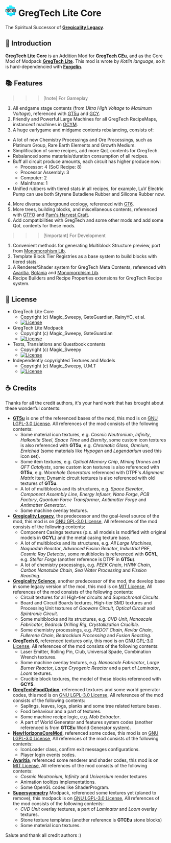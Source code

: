 # ![logo](logo.png "GregTech Lite Core Logo") GregTech Lite Core

The Spiritual Successor of **[Gregicality Legacy](https://github.com/GregTechCEu/gregicality-legacy)**.

## :bookmark_tabs: Introduction

**GregTech Lite Core** is an Addition Mod for **[GregTech CEu](https://github.com/GregTechCEu/GregTech)**,
and as the Core Mod of Modpack **[GregTech Lite](https://www.mcmod.cn/modpack/655.html)**. This mod is wrote by *Kotlin language*, so it is hard-dependencied with **[Forgelin](https://github.com/ChAoSUnItY/Forgelin-Continuous)**.

## :books: Features

>>> [!note] For Gameplay
1. All endgame stage contents (from *Ultra High Voltage* to *Maximum Voltage*), referenced with [GT5u](https://github.com/GTNewHorizons/GT5-Unofficial) and [GCY](https://github.com/GregTechCEu/gregicality-legacy).
2. Friendly and Powerful Large Machines for all GregTech RecipeMaps, instanceof machines in [GCYM](https://github.com/GregTechCEu/gregicality-multiblocks).
3. A huge earlygame and midgame contents rebalancing, consists of:
  - A lot of new Chemistry Processings and Ore Processings, such as Platinum Group, Rare Earth Elements and Growth Medium.
  - Simplification of some recipes, add more QoL contents for GregTech.
  - Rebalanced some materials/duration consumption of all recipes.
  - Buff all circuit produce amounts, each circuit has higher produce now:
    - Processor: 4 (SoC Recipe: 8)
    - Processor Assembly: 3
    - Computer: 2
    - Mainframe: 1
  - Unified rubbers with tiered stats in all recipes, for example, LuV Electric Pump can use both Styrene Butadiene Rubber and Silicone Rubber now.
4. More diverse underground ecology, referenced with [GT6](https://github.com/GregTech6/gregtech6).
5. More trees, building blocks, and miscellaneous contents, referenced with [GTFO](https://github.com/bruberu/GregTechFoodOption) and [Pam's Harvest Craft](https://github.com/MatrexsVigil/harvestcraft).
6. Add compatibilities with GregTech and some other mods and add some QoL contents for these mods.
>>>

>>> [!important] For Development
1. Convenient methods for generating Multiblock Structure preview, port from [Monomorphism Lib](https://github.com/EpimorphicPioneers/Monomorphism-Lib).
2. Template Block Tier Registries as a base system to build blocks with tiered stats.
3. A Renderer/Shader system for GregTech Meta Contents, referenced with [Avaritia](https://github.com/Morpheus1101/Avaritia), [Botania](https://github.com/VazkiiMods/Botania) and [Monomorphism Lib](https://github.com/EpimorphicPioneers/Monomorphism-Lib).
4. Recipe Builders and Recipe Properties extensions for GregTech Recipe system.
>>>

## :crystal_ball: License

- GregTech Lite Core
  - Copyright (c) Magic_Sweepy, GateGuardian, RainyYC, et al.
  - [![License](https://img.shields.io/badge/License-Apache2.0-red.svg?style=flat-square)](http://www.apache.org/licenses/)
- GregTech Lite Modpack
  - Copyright (c) Magic_Sweepy, GateGuardian
  - [![License](https://img.shields.io/badge/License-AGPLv3-blue.svg?style=flat-square)](https://gitlab.com/gregtech-lite/gregtech-lite/-/blob/main/license)
- Texts, Translations and Questbook contents
  - Copyright (c) Magic_Sweepy
  - [![License](https://img.shields.io/badge/License-CC%20BY--NC--SA%203.0-yellow.svg?style=flat-square)](https://creativecommons.org/licenses/by-nc-sa/3.0/)
- Independently copyrighted Textures and Models
  - Copyright (c) Magic_Sweepy, U.M.T
  - [![License](https://img.shields.io/badge/License-CC%20BY--NC--SA%203.0-yellow.svg?style=flat-square)](https://creativecommons.org/licenses/by-nc-sa/3.0/)

## :coffee: Credits

Thanks for all the credit authors, it's your hard work that has brought about these wonderful contents:

- [**GT5u**](https://github.com/GTNewHorizons/GT5-Unofficial) is one of the referenced bases of the mod, this mod is on [GNU LGPL-3.0 License](https://github.com/GTNewHorizons/GT5-Unofficial/blob/master/LICENSE.txt).
  All references of the mod consists of the following contents:
    - Some material icon textures, e.g. *Cosmic Neutronium*, *Infinity*, *Halkonite Steel*, *Space Time* and *Eternity*, some custom icon textures is also referenced
      with **GT5u**, e.g. *Chromatic Glass*, *Omnium*, *Enriched* (some materials like *Hypogen* and *Legendarium* used this icon set).
    - Some item textures, e.g. *Optical Memory Chip*, *Mining Drones* and *QFT Catalysts*, some custom icon textures is also referenced with **GT5u**, e.g. 
      *Wormhole Generators* referenced with DTPF's *Alignment Matrix* item; Dynamic circuit textures is also referenced with old textures of **GT5u**.
    - A lot of multiblocks and its structures, e.g. *Space Elevator*, *Component Assembly Line*, *Energy Infuser*, *Nano Forge*, *PCB Factory*, 
      *Quantum Force Transformer*, *Antimatter Forge* and *Antimatter Generator*.
    - Some machine overlay textures.
- [**Gregicality Legacy**](https://github.com/GregTechCEu/gregicality-legacy), the predecessor and the goal-level source of the mod, this mod is on [GNU GPL-3.0 License](https://github.com/GregTechCEu/gregicality-legacy/blob/master/LICENSE),
  All references of the mod consists of the following contents:
    - Component Casings textures (p.s. all models is modified with original models in **GCYL**) and the metal casing texture base.
    - A lot of multiblocks and its structures, e.g. *All Large Machines*, *Naquadah Reactor*, *Advanced Fusion Reactor*, *Industrial PBF*, *Cosmic Ray Detector*,
      some multiblocks is referenced with **GCYL**, e.g. *Stellar Forge* (another reference is DTPF in **GT5u**).
    - A lot of chemistry processings, e.g. *PEEK Chain*, *HNIW Chain*, *Carbon Nanotube Chain*, *Sea Water Processing* and *Fission Reacting*.
- [**Gregicality Science**](https://github.com/GregTechCEu/gregicality-science), another predecessor of the mod, the develop base in some legacy version of the mod, this mod is on [MIT License](https://github.com/GregTechCEu/gregicality-science/blob/master/LICENSE),
  All references of the mod consists of the following contents:
    - Circuit textures for all High-tier circuits and *Suprachronal Circuits*.
    - Board and Circuit Boards textures, High-tier SMD textures and Processing Unit textures of *Gooware Circuit*, *Optical Circuit* and *Spintronic Circuit*.
    - Some multiblocks and its structures, e.g. *CVD Unit*, *Nanoscale Fabricator*, *Bedrock Drilling Rig*, *Crystallization Crucible*.
    - Some chemistry processings, e.g. *PEDOT Chain*, *Kevlar Chain*, *Fullerene Chain*, *Bedrockium Processing* and *Fusion Reacting*.
- [**GregTech 6**](https://github.com/GregTech6/gregtech6), referenced textures only, this mod is on [GNU GPL-3.0 License](https://github.com/GregTech6/gregtech6/blob/master/LICENSE),
  All references of the mod consists of the following contents:
    - Laser Emitter, Rolling Pin, Club, Universal Spade, Combination Wrench textures.
    - Some machine overlay textures, e.g. *Nanoscale Fabricator*, *Large Burner Reactor*, *Large Cryogenic Reactor* and a part of *Laminator*, *Loom* textures.
    - Crucible block textures, the model of these blocks referenced with **GCYS**.
- [**GregTechFoodOption**](https://github.com/bruberu/GregTechFoodOption), referenced textures and some world generator codes, this mod is on [GNU LGPL-3.0 License](https://github.com/bruberu/GregTechFoodOption/blob/master/LICENSE.txt),
  All references of the mod consists of the following contents:
    - Saplings, leaves, logs, planks and some tree related texture bases.
    - Food behaviour and a part of textures.
    - Some machine recipe logic, e.g. *Mob Extractor*.
    - A part of World Generator and features system codes (another referenced is from **GTCEu** World Generator system).
- [**NewHorizonsCoreMod**](https://github.com/GTNewHorizons/NewHorizonsCoreMod), referenced some codes, this mod is on [GNU LGPL-3.0 License](https://github.com/GTNewHorizons/NewHorizonsCoreMod/blob/master/LICENSE),
  All references of the mod consists of the following contents:
    - IconLoader class, confirm exit messages configurations.
    - Player login events codes.
- [**Avaritia**](https://github.com/Morpheus1101/Avaritia), referenced some renderer and shader codes, this mod is on [MIT License](https://github.com/Morpheus1101/Avaritia/blob/master/README.md),
  All references of the mod consists of the following contents:
    - *Cosmic Neutronium*, *Infinity* and *Universium* render textures
    - Animation tooltips implementations.
    - Some OpenGL codes like ShaderProgram.
- [**Supersymmetry**](https://github.com/SymmetricDevs/Supersymmetry) Modpack, referenced some textures yet (planed to remove), this modpack is on [GNU LGPL-3.0 License](https://github.com/SymmetricDevs/Supersymmetry/blob/master-ceu/LICENSE),
  All references of the mod consists of the following contents:
    - *CVD Unit* overlay textures, a part of *Laminator* and *Loom* overlay textures.
    - Stone texture templates (another reference is **GTCEu** stone blocks)
    - Some material icon textures.

Salute and thank all credit authors :)